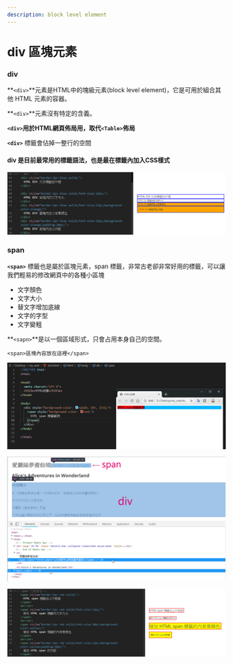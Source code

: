 ```yaml
---
description: block level element
---
```


# div 區塊元素

### div

**`<div>`**元素是HTML中的塊級元素\(block level element\)，它是可用於組合其他 HTML 元素的容器。

 **`<div>`**元素沒有特定的含義。

**`<div>`用於HTML網頁佈局用，取代`<Table>`佈局**

**`<div>`** 標籤會佔掉一整行的空間

#### div 是目前最常用的標籤語法，也是最在標籤內加入CSS樣式

![](../.gitbook/assets/image%20%2857%29.png)

### span

**`<span>`** 標籤也是屬於區塊元素，span 標籤，非常古老卻非常好用的標籤，可以讓我們輕易的修改網頁中的各種小區塊

* 文字顏色
* 文字大小
* 替文字增加底線
* 文字的字型
* 文字變粗

**`<sapn>`**是以一個區域形式，只會占用本身自己的空間。

```markup
<span>區塊內容放在這裡</span>
```

![span&#x53EA;&#x6703;&#x4F54;&#x64DA;&#x6709;&#x8A2D;&#x5B9A;&#x7684;&#x6587;&#x5B57;&#x5340;&#x584A;&#x7BC4;&#x570D;](../.gitbook/assets/image%20%2869%29.png)

![Div&#x5247;&#x6703;&#x4F54;&#x64DA;&#x4E00;&#x6574;&#x500B;&#x7248;&#x9762;](../.gitbook/assets/image%20%2854%29.png)

![](../.gitbook/assets/image%20%2841%29.png)



